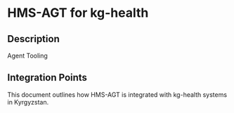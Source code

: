 # HMS-AGT for kg-health

## Description

Agent Tooling

## Integration Points

This document outlines how HMS-AGT is integrated with kg-health systems in Kyrgyzstan.
